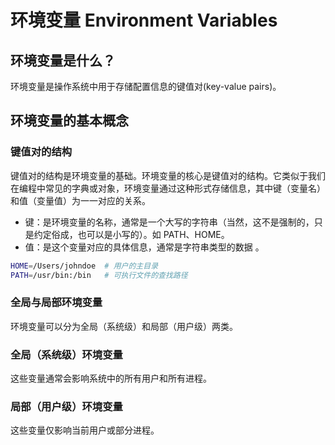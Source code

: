 # 环境变量 Environment Variables

## 环境变量是什么？

环境变量是操作系统中用于存储配置信息的键值对(key-value pairs)。

## 环境变量的基本概念

### 键值对的结构

键值对的结构是环境变量的基础。环境变量的核心是键值对的结构。它类似于我们在编程中常见的字典或对象，环境变量通过这种形式存储信息，其中键（变量名）和值（变量值）为一一对应的关系。

- 键：是环境变量的名称，通常是一个大写的字符串（当然，这不是强制的，只是约定俗成，也可以是小写的）。如 PATH、HOME。
- 值：是这个变量对应的具体信息，通常是字符串类型的数据 。

```bash
HOME=/Users/johndoe  # 用户的主目录
PATH=/usr/bin:/bin   # 可执行文件的查找路径
```

### 全局与局部环境变量

环境变量可以分为全局（系统级）和局部（用户级）两类。

### 全局（系统级）环境变量

这些变量通常会影响系统中的所有用户和所有进程。

### 局部（用户级）环境变量

这些变量仅影响当前用户或部分进程。
